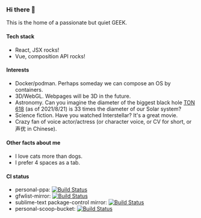 ### Hi there 👋

This is the home of a passionate but quiet GEEK.

#### Tech stack
- React, JSX rocks!
- Vue, composition API rocks!

#### Interests
- Docker/podman. Perhaps someday we can compose an OS by containers.
- 3D/WebGL. Webpages will be 3D in the future.
- Astronomy. Can you imagine the diameter of the biggest black hole [TON 618](https://en.wikipedia.org/wiki/TON_618) (as of 2021/8/21) is 33 times the diameter of our Solar system?
- Science fiction. Have you watched Interstellar? It's a great movie.
- Crazy fan of voice actor/actress (or character voice, or CV for short, or 声优 in Chinese).

#### Other facts about me
- I love cats more than dogs.
- I prefer 4 spaces as a tab.

#### CI status
- personal-ppa: [![Build Status](https://dev.azure.com/okampfer/ppa_build/_apis/build/status/ppa_build?branchName=master)](https://dev.azure.com/okampfer/ppa_build/_build/latest?definitionId=5&branchName=master)
- gfwlist-mirror: [![Build Status](https://dev.azure.com/okampfer/gfwlist-mirror-build/_apis/build/status/gfwlist-mirror-build?branchName=master)](https://dev.azure.com/okampfer/gfwlist-mirror-build/_build/latest?definitionId=3&branchName=master)
- sublime-text package-control mirror: [![Build Status](https://dev.azure.com/okampfer/package-control-channel-v3-mirror-build/_apis/build/status/package-control-channel-v3-mirror-build?branchName=master)](https://dev.azure.com/okampfer/package-control-channel-v3-mirror-build/_build/latest?definitionId=7&branchName=master)
- personal-scoop-bucket: [![Build Status](https://dev.azure.com/okampfer/scoop-bucket-build/_apis/build/status/scoop-bucket-build?branchName=master)](https://dev.azure.com/okampfer/scoop-bucket-build/_build/latest?definitionId=6&branchName=master)
